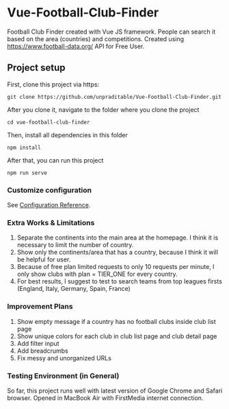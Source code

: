 # Vue-Football-Club-Finder
Football Club Finder created with Vue JS framework. People can search it based on the area (countries) and competitions.
Created using https://www.football-data.org/ API for Free User.

## Project setup
First, clone this project via https:
```
git clone https://github.com/unpraditable/Vue-Football-Club-Finder.git
```
After you clone it, navigate to the folder where you clone the project
```
cd vue-football-club-finder
```

Then, install all dependencies in this folder
```
npm install
```

After that, you can run this project
```
npm run serve
```

### Customize configuration
See [Configuration Reference](https://cli.vuejs.org/config/).

### Extra Works & Limitations
1. Separate the continents into the main area at the homepage. I think it is necessary to limit the number of country.
2. Show only the continents/area that has a country, because I think it will be helpful for user.
3. Because of free plan limited requests to only 10 requests per minute, I only show clubs with plan = TIER_ONE for every country.
4. For best results, I suggest to test to search teams from top leagues firsts (England, Italy, Germany, Spain, France)

### Improvement Plans
1. Show empty message if a country has no football clubs inside club list page
2. Show unique colors for each club in club list page and club detail page
3. Add filter input
4. Add breadcrumbs
5. Fix messy and unorganized URLs

### Testing Environment (in General)
So far, this project runs well with latest version of Google Chrome and Safari browser. Opened in MacBook Air with FirstMedia internet connection.

